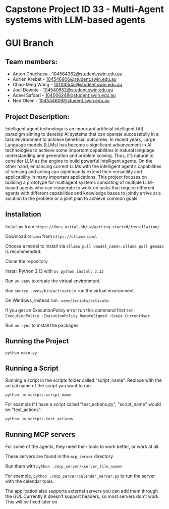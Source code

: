 # Capstone Project ID 33 - Multi-Agent systems with LLM-based agents

# GUI Branch

## Team members:
- Anton Chuchuva - 104584362@student.swin.edu.au
- Adrien Krebet - 104546906@student.swin.edu.au
- Chao-Ming Wang - 101100545@student.swin.edu.au
- Joel Downie - 104540652@student.swin.edu.au
- Aqeel Safdari - 104006248@student.swin.edu.au
- Ned Olsen - 104544609@student.swin.edu.au

## Project Description:
Intelligent agent technology is an important artificial intelligent (AI) paradigm aiming to develop AI systems that can operate successfully in a task environment to achieve beneficial outcomes. In recent years, Large Language models (LLMs) has become a significant advancement in AI technologies to achieve some important capabilities in natural language understanding and generation and problem solving. Thus, it’s natural to consider LLM as the engine to build powerful intelligent agents. On the other hand, enhancing current LLMs with the intelligent agent’s capabilities of sensing and acting can significantly extend their versatility and applicability in many important applications. This project focuses on building a prototype for multiagent systems consisting of multiple LLM-based agents who can cooperate to work on tasks that require different agents with different capabilities and knowledge bases to jointly arrive at a solution to the problem or a joint plan to achieve common goals.

## Installation

Install ```uv``` from ```https://docs.astral.sh/uv/getting-started/installation/```

Download ```Ollama``` from ```https://ollama.com/```.

Choose a model to install via ```ollama pull <model_name>```. ```ollama pull gemma3``` is recommended.

Clone the repository.

Install Python 3.13 with ```uv python install 3.13```

Run ```uv venv``` to create the virtual environment.

Run ```source .venv/bin/activate``` to run the virtual environment.

On Windows, instead run  ```.venv/Scripts/activate```.

If you get an ExecutionPolicy error run this command first ```Set-ExecutionPolicy -ExecutionPolicy RemoteSigned -Scope CurrentUser```.

Run ```uv sync``` to install the packages.

## Running the Project

```python main.py```

## Running a Script

Running a script in the scripts folder called "script_name". Replace with the actual name of the script you want to run.

```python -m scripts.script_name```

For example if I have a script called "test_actions.py", "script_name" would be "test_actions".

```python -m scripts.test_actions```

## Running MCP servers

For some of the agents, they need their tools to work better, or work at all.

These servers are found in the ```mcp_server``` directory.

Run them with ```python ./mcp_server/<server_file_name>```

For example, ```python ./mcp_server/calendar_server.py``` to run the server with the calendar tools.

The application also supports external servers you can add them through the GUI. Currently it doesn't support headers, so most servers don't work. This will be fixed later on.